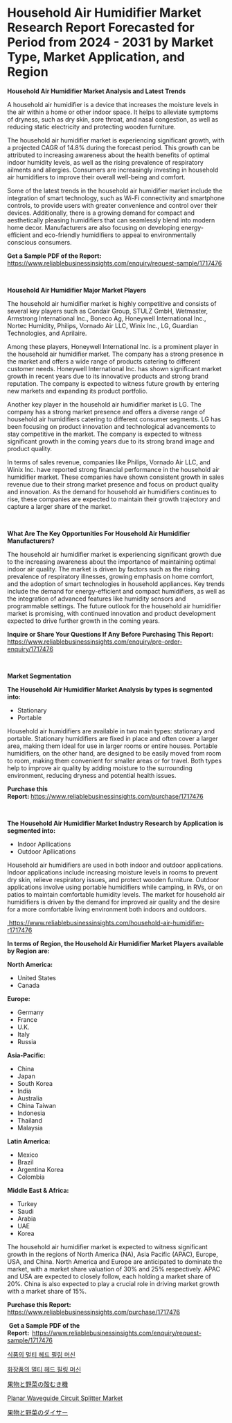 <p><h1>Household Air Humidifier Market Research Report Forecasted for Period from 2024 -  2031 by Market Type, Market Application, and Region</h1></p><p><strong>Household Air Humidifier Market Analysis and Latest Trends</strong></p>
<p><p>A household air humidifier is a device that increases the moisture levels in the air within a home or other indoor space. It helps to alleviate symptoms of dryness, such as dry skin, sore throat, and nasal congestion, as well as reducing static electricity and protecting wooden furniture.</p><p>The household air humidifier market is experiencing significant growth, with a projected CAGR of 14.8% during the forecast period. This growth can be attributed to increasing awareness about the health benefits of optimal indoor humidity levels, as well as the rising prevalence of respiratory ailments and allergies. Consumers are increasingly investing in household air humidifiers to improve their overall well-being and comfort.</p><p>Some of the latest trends in the household air humidifier market include the integration of smart technology, such as Wi-Fi connectivity and smartphone controls, to provide users with greater convenience and control over their devices. Additionally, there is a growing demand for compact and aesthetically pleasing humidifiers that can seamlessly blend into modern home decor. Manufacturers are also focusing on developing energy-efficient and eco-friendly humidifiers to appeal to environmentally conscious consumers.</p></p>
<p><strong>Get a Sample PDF of the Report:&nbsp;</strong> <a href="https://www.reliablebusinessinsights.com/enquiry/request-sample/1717476">https://www.reliablebusinessinsights.com/enquiry/request-sample/1717476</a></p>
<p>&nbsp;</p>
<p><strong>Household Air Humidifier Major Market Players</strong></p>
<p><p>The household air humidifier market is highly competitive and consists of several key players such as Condair Group, STULZ GmbH, Wetmaster, Armstrong International Inc., Boneco Ag, Honeywell International Inc., Nortec Humidity, Philips, Vornado Air LLC, Winix Inc., LG, Guardian Technologies, and Aprilaire.</p><p>Among these players, Honeywell International Inc. is a prominent player in the household air humidifier market. The company has a strong presence in the market and offers a wide range of products catering to different customer needs. Honeywell International Inc. has shown significant market growth in recent years due to its innovative products and strong brand reputation. The company is expected to witness future growth by entering new markets and expanding its product portfolio.</p><p>Another key player in the household air humidifier market is LG. The company has a strong market presence and offers a diverse range of household air humidifiers catering to different consumer segments. LG has been focusing on product innovation and technological advancements to stay competitive in the market. The company is expected to witness significant growth in the coming years due to its strong brand image and product quality.</p><p>In terms of sales revenue, companies like Philips, Vornado Air LLC, and Winix Inc. have reported strong financial performance in the household air humidifier market. These companies have shown consistent growth in sales revenue due to their strong market presence and focus on product quality and innovation. As the demand for household air humidifiers continues to rise, these companies are expected to maintain their growth trajectory and capture a larger share of the market.</p></p>
<p>&nbsp;</p>
<p><strong>What Are The Key Opportunities For Household Air Humidifier Manufacturers?</strong></p>
<p><p>The household air humidifier market is experiencing significant growth due to the increasing awareness about the importance of maintaining optimal indoor air quality. The market is driven by factors such as the rising prevalence of respiratory illnesses, growing emphasis on home comfort, and the adoption of smart technologies in household appliances. Key trends include the demand for energy-efficient and compact humidifiers, as well as the integration of advanced features like humidity sensors and programmable settings. The future outlook for the household air humidifier market is promising, with continued innovation and product development expected to drive further growth in the coming years.</p></p>
<p><strong>Inquire or Share Your Questions If Any Before Purchasing This Report:</strong> <a href="https://www.reliablebusinessinsights.com/enquiry/pre-order-enquiry/1717476">https://www.reliablebusinessinsights.com/enquiry/pre-order-enquiry/1717476</a></p>
<p>&nbsp;</p>
<p><strong>Market Segmentation</strong></p>
<p><strong>The Household Air Humidifier Market Analysis by types is segmented into:</strong></p>
<p><ul><li>Stationary</li><li>Portable</li></ul></p>
<p><p>Household air humidifiers are available in two main types: stationary and portable. Stationary humidifiers are fixed in place and often cover a larger area, making them ideal for use in larger rooms or entire houses. Portable humidifiers, on the other hand, are designed to be easily moved from room to room, making them convenient for smaller areas or for travel. Both types help to improve air quality by adding moisture to the surrounding environment, reducing dryness and potential health issues.</p></p>
<p><strong>Purchase this Report:&nbsp;</strong><a href="https://www.reliablebusinessinsights.com/purchase/1717476">https://www.reliablebusinessinsights.com/purchase/1717476</a></p>
<p>&nbsp;</p>
<p><strong>The Household Air Humidifier Market Industry Research by Application is segmented into:</strong></p>
<p><ul><li>Indoor Apllications</li><li>Outdoor Apllications</li></ul></p>
<p><p>Household air humidifiers are used in both indoor and outdoor applications. Indoor applications include increasing moisture levels in rooms to prevent dry skin, relieve respiratory issues, and protect wooden furniture. Outdoor applications involve using portable humidifiers while camping, in RVs, or on patios to maintain comfortable humidity levels. The market for household air humidifiers is driven by the demand for improved air quality and the desire for a more comfortable living environment both indoors and outdoors.</p></p>
<p><a href="https://www.reliablebusinessinsights.com/household-air-humidifier-r1717476">&nbsp;https://www.reliablebusinessinsights.com/household-air-humidifier-r1717476</a></p>
<p><strong>In terms of Region, the Household Air Humidifier Market Players available by Region are:</strong></p>
<p>
    <p> <strong> North America: </strong>
        <ul>
            <li>United States</li>
            <li>Canada</li>
        </ul>
        </p> 
    <p> <strong> Europe: </strong>
        <ul>
            <li>Germany</li>
            <li>France</li>
            <li>U.K.</li>
            <li>Italy</li>
            <li>Russia</li>
        </ul>
        </p> 
    <p> <strong> Asia-Pacific: </strong>
        <ul>
            <li>China</li>
            <li>Japan</li>
            <li>South Korea</li>
            <li>India</li>
            <li>Australia</li>
            <li>China Taiwan</li>
            <li>Indonesia</li>
            <li>Thailand</li>
            <li>Malaysia</li>
        </ul>
        </p> 
    <p> <strong> Latin America: </strong>
        <ul>
            <li>Mexico</li>
            <li>Brazil</li>
            <li>Argentina Korea</li>
            <li>Colombia</li>
        </ul>
        </p> 
    <p> <strong> Middle East & Africa: </strong>
        <ul>
            <li>Turkey</li>
            <li>Saudi</li>
            <li>Arabia</li>
            <li>UAE</li>
            <li>Korea</li>
        </ul>
    </p>
    </p>
<p><p>The household air humidifier market is expected to witness significant growth in the regions of North America (NA), Asia Pacific (APAC), Europe, USA, and China. North America and Europe are anticipated to dominate the market, with a market share valuation of 30% and 25% respectively. APAC and USA are expected to closely follow, each holding a market share of 20%. China is also expected to play a crucial role in driving market growth with a market share of 15%.</p></p>
<p><strong>Purchase this Report: </strong><a href="https://www.reliablebusinessinsights.com/purchase/1717476">https://www.reliablebusinessinsights.com/purchase/1717476</a></p>
<p>&nbsp;<strong>Get a Sample PDF of the Report:&nbsp;&nbsp;</strong><a href="https://www.reliablebusinessinsights.com/enquiry/request-sample/1717476">https://www.reliablebusinessinsights.com/enquiry/request-sample/1717476</a></p>
<p><strong></strong></p>
<p><p><a href="https://github.com/RickyMetzDVM/Market-Research-Report-List-1/blob/main/3305032101891.md">식품의 멀티 헤드 필링 머신</a></p><p><a href="https://github.com/naiemislamrayan2/Market-Research-Report-List-1/blob/main/9965059101892.md">화장품의 멀티 헤드 필링 머신</a></p><p><a href="https://github.com/DemarcusKuhlman/Market-Research-Report-List-1/blob/main/4788824107617.md">果物と野菜の殻むき機</a></p><p><a href="https://issuu.com/reportprime-2/docs/planar-waveguide-circuit-splitter-market-size-2030">Planar Waveguide Circuit Splitter Market</a></p><p><a href="https://github.com/DudleyFerry/Market-Research-Report-List-1/blob/main/7724743107618.md">果物と野菜のダイサー</a></p></p>